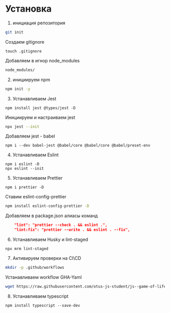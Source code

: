 # Установка

1. инициация репозитория

```sh
git init
```

Создаем gitignore

```
touch .gitignore
```

Добавляем в игнор node_modules

```sh
node_modules/
```

2. инициируем npm

```sh
npm init -y
```

3. Устанавливаем Jest

```
npm install jest @types/jest -D
```

Инициируем и настраиваем jest

```sh
npx jest --init
```

Добавляем jest - babel

```
npm i --dev babel-jest @babel/core @babel/core @babel/preset-env
```

4. Устанавливаем Eslint

```
npm i eslint -D
npx eslint --init
```

5. Устанавливаем Prettier

```
npm i prettier -D
```

Ставим eslint-config-prettier

```sh
npm install eslint-config-prettier -D
```

Добавляем в package.json алиасы команд

```json
    "lint": "prettier --check . && eslint .",
    "lint:fix": "prettier --write . && eslint . --fix",
```

6. Устанавливаем Husky и lint-staged

```
npx mrm lint-staged
```

7. Активируем проверки на CI\CD

```sh
mkdir -p .github/workflows
```

Устанавливаем workflow GHA-Yaml

```sh
wget https://raw.githubusercontent.com/otus-js-student/js--game-of-life/master/.github/workflows/sanity-check.yml -o .github/workflows/sanity-check.yml
```

8. Устанавливаем typescript

```shell
npm install typescript --save-dev
```
